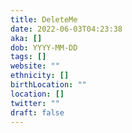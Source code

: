 ```yaml
---
title: DeleteMe
date: 2022-06-03T04:23:38
aka: []
dob: YYYY-MM-DD
tags: []
website: ""
ethnicity: []
birthLocation: ""
location: []
twitter: ""
draft: false
---
```


